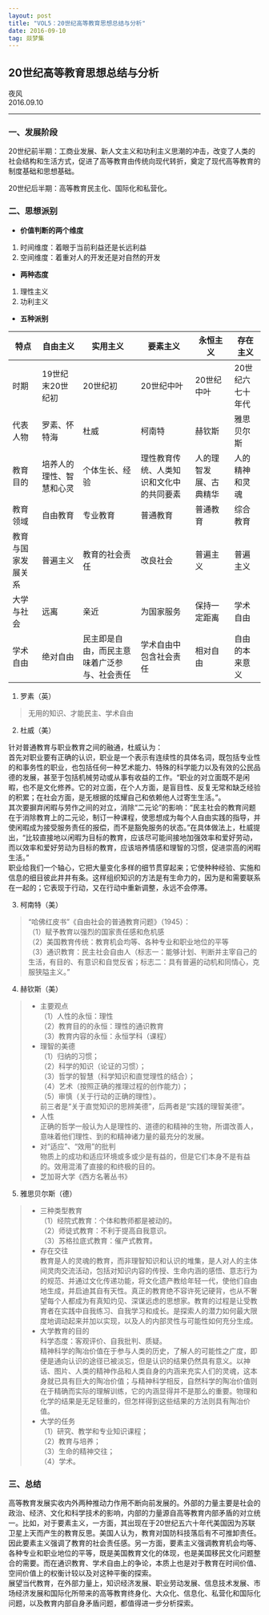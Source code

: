 ```yaml
---
layout: post
title: "VOL5：20世纪高等教育思想总结与分析"
date: 2016-09-10 
tag: 燚梦集
---   
```

 
## 20世纪高等教育思想总结与分析
夜风  
2016.09.10

------------

### 一、发展阶段
20世纪前半期：工商业发展、新人文主义和功利主义思潮的冲击，改变了人类的社会结构和生活方式，促进了高等教育由传统向现代转折，奠定了现代高等教育的制度基础和思想基础。

20世纪后半期：高等教育民主化、国际化和私营化。

### 二、思想派别
- **价值判断的两个维度**
1. 时间维度：着眼于当前利益还是长远利益
2. 空间维度：着重对人的开发还是对自然的开发

- **两种态度**
1. 理性主义
2. 功利主义

- **五种派别**

|特点   |自由主义   |实用主义   |要素主义   |永恒主义   |存在主义   |
| ------------ | ------------ | ------------ | ------------ | ------------ | ------------ |
|时期   |19世纪末20世纪初   |20世纪初   |20世纪中叶   |20世纪中叶   |20世纪六七十年代   |
|代表人物   |罗素、怀特海   |杜威   |柯南特   |赫钦斯   |雅思贝尔斯   |
|教育目的   |培养人的理性、智慧和心灵   |个体生长、经验   |理性教育传统、人类知识和文化中的共同要素   |人的理智发展、古典精华   |人的精神和灵魂   |
|教育领域   |自由教育   |专业教育   |普通教育   |普通教育   |综合教育   |
|教育与国家发展关系   |普遍主义   |教育的社会责任   |改良社会   |普遍主义   |普遍主义   |
|大学与社会   |远离   |亲近   |为国家服务   |保持一定距离   |学术自由   |
|学术自由   |绝对自由   |民主即是自由，而民主意味着广泛参与、社会责任   |学术自由中包含社会责任   |相对自由   |自由的本来意义   |

1. 罗素（英）

> 无用的知识、才能民主、学术自由

2. 杜威（美）

> 
针对普通教育与职业教育之间的融通，杜威认为：  
首先对职业要有正确的认识，职业是一个表示有连续性的具体名词，既包括专业性的和事务性的职业，也包括任何一种艺术能力、特殊的科学能力以及有效的公民品德的发展，甚至于包括机械劳动或从事有收益的工作。“职业的对立面既不是闲暇，也不是文化修养。它的对立面，在个人方面，是盲目性、反复无常和缺乏经验的积累；在社会方面，是无根据的炫耀自己和依赖他人过寄生生活。”。  
其次要摒弃闲暇与劳作之间的对立，消除“二元论”的影响：“民主社会的教育问题在于消除教育上的二元论，制订一种课程，使思想成为每个人自由实践的指导，并使闲暇成为接受服务责任的报偿，而不是豁免服务的状态。”在具体做法上，杜威提出，“比较直接地以闲暇为目标的教育，应该尽可能间接地加强效率和爱好劳动，而以效率和爱好劳动为目标的教育，应该培养情感和理智的习惯，促进崇高的闲暇生活。”  
职业给我们一个轴心，它把大量变化多样的细节贯穿起来；它使种种经验、实施和信息的细目彼此井井有条。这样组织知识的方法是有生命力的，因为是和需要联系在一起的；它表现于行动，又在行动中重新调整，永远不会停滞。

3. 柯南特（美）

> “哈佛红皮书”《自由社会的普通教育问题》（1945）：  
（1）赋予教育以强烈的国家责任感和危机感  
（2）美国教育传统：教育机会均等、各种专业和职业地位的平等  
（3）通识教育：民主社会自由人（标志一：能够计划、判断并主宰自己的生活，有目的、有意识和自觉反省；标志二：具有普遍的动机和同情心，克服狭隘主义。”

4. 赫钦斯（美）

> - 主要观点  
（1）人性的永恒：理性  
（2）教育目的的永恒：理性的通识教育  
（3）教育内容的永恒：永恒学科（课程）  
> - 理智的美德  
（1）归纳的习惯；  
（2）科学的知识（论证的习惯）；  
（3）哲学的智慧（科学知识和直觉理性的结合）；  
（4）艺术（按照正确的推理过程的创作能力）；  
（5）审慎（关于行动的正确的理性）。  
前三者是“关于直觉知识的思辨美德”，后两者是“实践的理智美德”。  
> - 人性  
正确的哲学一般认为人是理性的、道德的和精神的生物，所谓改善人，意味着他们理性、到的和精神诸力量的最充分的发展。  
> - 对“适应”、“效用”的批判  
物质上的成功和适应环境或多或少是有益的，但是它们本身不是有益的。效用混淆了直接的和终极的目的。  
> - 芝加哥大学《西方名著丛书》

5. 雅思贝尔斯（德）

> - 三种类型教育  
（1）经院式教育：个体和教师都是被动的。  
（2）师徒式教育：不利于提高自我意识。  
（3）苏格拉底式教育：催产式教育。  
> - 存在交往  
教育是人的灵魂的教育，而非理智知识和认识的堆集，是人对人的主体间灵肉交流活动，包括对知识内容的传授、生命内涵的感悟、意志行为的规范、并通过文化传递功能，将文化遗产教给年轻一代，使他们自由地生成，并启迪其自有天性。真正的教育绝不容许死记硬背，也从不奢望每个人都成为有真知灼见、深谋远虑的思想家。教育的过程是让受教育者在实践中自我练习、自我学习和成长。是探索人的潜力如何最大限度地调动起来并加以实现，以及人的内部灵性与可能性如何充分生成。  
> - 大学教育的目的  
科学态度：客观评价、自我批判、质疑。  
精神科学的陶冶价值在于参与人类的历史，了解人的可能性之广度，即便是通向认识的途径已被淡忘，但是认识的结果仍然具有意义。以神话、图片、人类的精神作品和人类自身的内涵来充实人们的灵魂，这本身就已具有巨大的陶冶价值；与精神科学相反，自然科学的陶冶价值则在于精确而实际的理解训练，它的内涵显得并不是那么的重要。物理和化学的结果是无足轻重的，但怎样得到这些结果的方法则具有陶冶价值。  
> - 大学的任务  
（1）研究、教学和专业知识课程；  
（2）教育与培养；  
（3）生命的精神交往；  
（4）学术。

### 三、总结

高等教育发展实收内外两种推动力作用不断向前发展的。外部的力量主要是社会的政治、经济、文化和科学技术的影响，内部的力量源自高等教育内部矛盾的对立统一。比如，对于要素主义，一方面，其出现在于20世纪五六十年代美国因为苏联卫星上天而产生的教育反思。美国人认为，教育对国防科技落后有不可推卸责任。因此要素主义强调了教育的社会责任感。另一方面，要素主义强调教育机会均等、各种专业和职业地位的平等，既是美国教育文化的体现，也是美国移民文化问题整合的需要。而在通识教育、学术自由上的争论，本质上也是对于教育在时间价值、空间价值上的权衡计较以及对这种平衡的探索。  
展望当代教育，在外部力量上，知识经济发展、职业劳动发展、信息技术发展、市场经济发展和国际化所带来的高等教育终身化、大众化、信息化、私营化和国际化问题，以及教育内部自身矛盾问题，都值得进一步分析探索。


